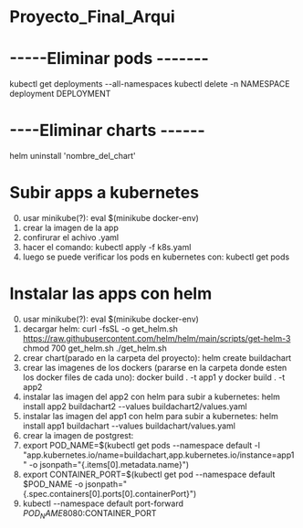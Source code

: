 # Proyecto_Final_Arqui

# -----Eliminar pods -------
kubectl get deployments --all-namespaces 
kubectl delete -n NAMESPACE deployment DEPLOYMENT

# ----Eliminar charts ------
helm uninstall 'nombre_del_chart'

# Subir apps a kubernetes
0) usar minikube(?): eval $(minikube docker-env)
1) crear la imagen de la app
2) confirurar el achivo .yaml
3) hacer el comando: kubectl apply -f k8s.yaml
4) luego se puede verificar los pods en kubernetes con: kubectl get pods
# Instalar las apps con helm
0) usar minikube(?): eval $(minikube docker-env)
1) decargar helm:
  curl -fsSL -o get_helm.sh https://raw.githubusercontent.com/helm/helm/main/scripts/get-helm-3
  chmod 700 get_helm.sh
  ./get_helm.sh
2) crear chart(parado en la carpeta del proyecto): helm create buildachart
3) crear las imagenes de los dockers (pararse en la carpeta donde esten los docker files de cada uno): docker build . -t app1 y docker build . -t app2
4) instalar las imagen del app2 con helm para subir a kubernetes: helm install app2 buildachart2 --values buildachart2/values.yaml
5) instalar las imagen del app1 con helm para subir a kubernetes: helm install app1 buildachart --values buildachart/values.yaml
6) crear la imagen de postgrest: 
8) export POD_NAME=$(kubectl get pods --namespace default -l "app.kubernetes.io/name=buildachart,app.kubernetes.io/instance=app1" -o jsonpath="{.items[0].metadata.name}")
9) export CONTAINER_PORT=$(kubectl get pod --namespace default $POD_NAME -o jsonpath="{.spec.containers[0].ports[0].containerPort}")
10) kubectl --namespace default port-forward $POD_NAME 8080:$CONTAINER_PORT
